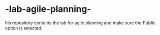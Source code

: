 # -lab-agile-planning-
his repository contains the lab for agile planning and make sure the Public option is selected.
